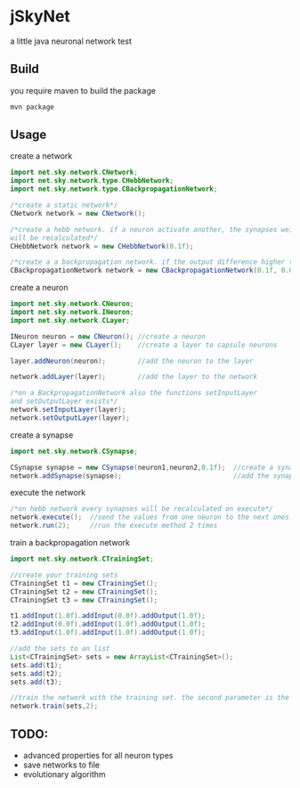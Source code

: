 jSkyNet
=======

a little java neuronal network test

Build
-----

you require maven to build the package

```php
mvn package
```

Usage
-----

create a network

```java
import net.sky.network.CNetwork;
import net.sky.network.type.CHebbNetwork;
import net.sky.network.type.CBackpropagationNetwork;

/*create a static network*/
CNetwork network = new CNetwork();

/*create a hebb network. if a neuron activate another, the synapses weight
will be recalculated*/
CHebbNetwork network = new CHebbNetwork(0.1f);

/*create a a backpropagation network. if the output difference higher than the tolerance, the network will be recalculated with the backpropagation algorithmus*/
CBackpropagationNetwork network = new CBackpropagationNetwork(0.1f, 0.01f);
```

create a neuron

```java
import net.sky.network.CNeuron;
import net.sky.network.INeuron;
import net.sky.network.CLayer;

INeuron neuron = new CNeuron(); //create a neuron
CLayer layer = new CLayer();	//create a layer to capsule neurons

layer.addNeuron(neuron);		//add the neuron to the layer

network.addLayer(layer);		//add the layer to the network

/*on a BackpropagationNetwork also the functions setInputLayer 
and setOutputLayer exists*/
network.setInputLayer(layer);
network.setOutputLayer(layer);
```

create a synapse

```java
import net.sky.network.CSynapse;

CSynapse synapse = new CSynapse(neuron1,neuron2,0.1f);	//create a synapse from neuron1 to neuron2 with an weight of 0.1f
network.addSynapse(synapse);							//add the synapse to the network
```

execute the network

```java
/*on hebb network every synapses will be recalculated on execute*/
network.execute(); 	//send the values from one neuron to the next ones
network.run(2);		//run the execute method 2 times
```

train a backpropagation network

```java
import net.sky.network.CTrainingSet;

//create your training sets
CTrainingSet t1 = new CTrainingSet();
CTrainingSet t2 = new CTrainingSet();
CTrainingSet t3 = new CTrainingSet();

t1.addInput(1.0f).addInput(0.0f).addOutput(1.0f);
t2.addInput(0.0f).addInput(1.0f).addOutput(1.0f);
t3.addInput(1.0f).addInput(1.0f).addOutput(1.0f);

//add the sets to an list
List<CTrainingSet> sets = new ArrayList<CTrainingSet>();
sets.add(t1);
sets.add(t2);
sets.add(t3);

//train the network with the training set. the second parameter is the step count from input to output neurons
network.train(sets,2);
```

TODO:
-----

- advanced properties for all neuron types
- save networks to file
- evolutionary algorithm
